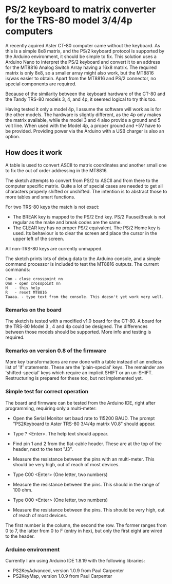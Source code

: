 # PS/2 keyboard to matrix converter for the TRS-80 model 3/4/4p computers

A recently aquired Aster CT-80 computer came without the keyboard. As this is 
a simple 8x8 matrix, and the PS/2 keyboard protocol is supported by the
Arduino environment, it should be simple to fix. This solution uses a
Arduino Nano to interpret the PS/2 keyboard and convert it to an address
for the MT8816 Analog Switch Array having a 16x8 matrix. The required
matrix is only 8x8, so a smaller array might also work, but the MT8816 
is/was easier to obtain. Apart from the MT8816 and PS/2 connector, no special 
components are required.

Because of the similarity between the keyboard hardware of the CT-80 and 
the Tandy TRS-80 models 3, 4, and 4p, it seemed logical to try this too.

Having tested it only a model 4p, I assume the software will work as is for
the other models. The hardware is slightly different, as the 4p only makes 
the matrix available, while the model 3 and 4 also provide a ground and 5 
volt line. When used with the Model 4p, a proper ground and +5V have to be 
provided. Providing power via the Arduino with a USB charger is also an 
option.

## How does it work

A table is used to convert ASCII to matrix coordinates and another small 
one to fix the out of order addressing in the MT8816.

The sketch attempts to convert from PS/2 to ASCII and from there to the
computer specific matrix. Quite a lot of special cases are needed to get
all characters properly shifted or unshifted. The intention is to abstract
those to more tables and smart functions.

For two TRS-80 keys the match is not exact:

- The BREAK key is mapped to the PS/2 End key. PS/2 Pause/Break is not 
regular as the make and break codes are the same.
- The CLEAR key has no proper PS/2 equivalent. The PS/2 Home key is used.
Its behaviour is to clear the screen and place the cursor in the upper left
of the screen.

 
All non-TRS-80 keys are currently unmapped. 

The sketch prints lots of debug data to the Arduino console, and a simple
command processor is included to test the MT8816 outputs. The current 
commands:

    Cnn - close crosspoint nn
    Onn - open crosspoint nn
    H   - this help
    R   - reset MT8816
    Taaaa. - type text from the console. This doesn't yet work very well.

### Remarks on the board

The sketch is tested with a modified v1.0 board for the CT-80. A board for the TRS-80
Model 3 , 4 and 4p could be designed. The differences between those models should be 
supported. More info and testing is required.

### Remarks on version 0.8 of the firmware

More key transformations are now done with a table instead of an endless list of 'if' 
statements. These are the 'plain-special' keys. The remainder are 'shifted-special' keys
which require an implicit SHIFT or an un-SHIFT. Restructuring is prepared for these too, but
not implemented yet.

### Simple test for correct operation

The board and firmware can be tested from the Arduino IDE, right after programming, requiring
only a multi-meter:

- Open the Serial Monitor set baud rate to 115200 BAUD. The prompt 
 "PS2Keyboard to Aster TRS-80 3/4/4p matrix V0.8" should appear.
 
- Type ? &lt;Enter&gt;. The help text should appear.

- Find pin 1 and 2 from the flat-cable header. These are at the top of the header, next to 
  the text "J3".

- Measure the resistance between the pins with an multi-meter. This should be very high, 
  out of reach of most devices.

- Type C00 &lt;Enter&gt; (One letter, two numbers)

- Measure the resistance between the pins. This should in the range of 100 ohm.

- Type O00 &lt;Enter&gt; (One letter, two numbers)

- Measure the resistance between the pins. This should be very high, out of reach of most 
  devices.

The first number is the column, the second the row. The former ranges from 0 to 7, the latter 
from 0 to F (entry in hex), but only the first eight are wired to the header.


### Arduino environment

Currently I am using Arduino IDE 1.8.19 with the following libraries:

- PS2KeyAdvanced, version 1.0.9 from Paul Carpenter
- PS2KeyMap, version 1.0.9 from Paul Carpenter
